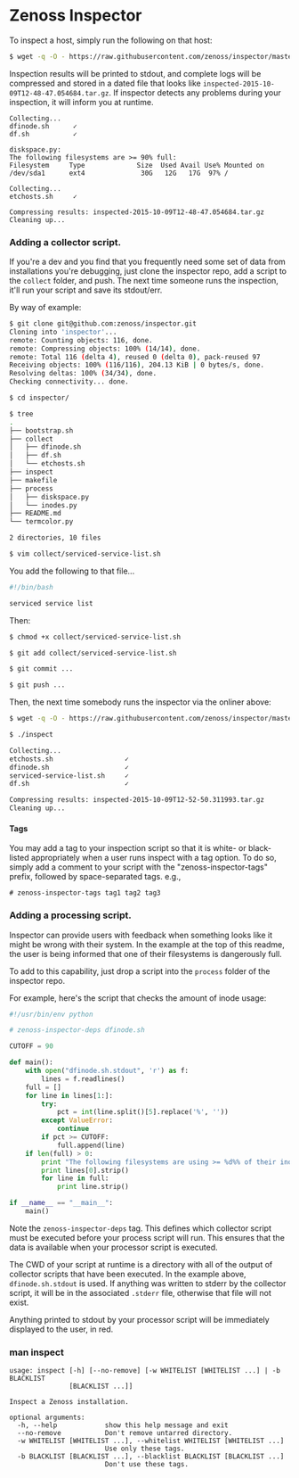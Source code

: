 # Zenoss Inspector
To inspect a host, simply run the following on that host:

```bash
$ wget -q -O - https://raw.githubusercontent.com/zenoss/inspector/master/bootstrap.sh | sudo sh
```

Inspection results will be printed to stdout, and complete logs will be compressed and stored in
a dated file that looks like ```inspected-2015-10-09T12-48-47.054684.tar.gz```. If inspector detects
any problems during your inspection, it will inform you at runtime.

```
Collecting...
dfinode.sh      ✓
df.sh           ✓

diskspace.py:
The following filesystems are >= 90% full:
Filesystem     Type             Size  Used Avail Use% Mounted on
/dev/sda1      ext4              30G   12G   17G  97% /

Collecting...
etchosts.sh     ✓

Compressing results: inspected-2015-10-09T12-48-47.054684.tar.gz
Cleaning up...
```

### Adding a collector script.
If you're a dev and you find that you frequently need some set of data from installations you're
debugging, just clone the inspector repo, add a script to the ```collect``` folder, and push.
The next time someone runs the inspection, it'll run your script and save its stdout/err.

By way of example:

```bash
$ git clone git@github.com:zenoss/inspector.git
Cloning into 'inspector'...
remote: Counting objects: 116, done.
remote: Compressing objects: 100% (14/14), done.
remote: Total 116 (delta 4), reused 0 (delta 0), pack-reused 97
Receiving objects: 100% (116/116), 204.13 KiB | 0 bytes/s, done.
Resolving deltas: 100% (34/34), done.
Checking connectivity... done.

$ cd inspector/

$ tree
.
├── bootstrap.sh
├── collect
│   ├── dfinode.sh
│   ├── df.sh
│   └── etchosts.sh
├── inspect
├── makefile
├── process
│   ├── diskspace.py
│   └── inodes.py
├── README.md
└── termcolor.py

2 directories, 10 files

$ vim collect/serviced-service-list.sh
```

You add the following to that file...

```bash
#!/bin/bash

serviced service list
```

Then:

```bash
$ chmod +x collect/serviced-service-list.sh

$ git add collect/serviced-service-list.sh

$ git commit ...

$ git push ...
```

Then, the next time somebody runs the inspector via the onliner above:

```bash
$ wget -q -O - https://raw.githubusercontent.com/zenoss/inspector/master/bootstrap.sh | sudo sh

$ ./inspect

Collecting...
etchosts.sh                  ✓
dfinode.sh                   ✓
serviced-service-list.sh     ✓
df.sh                        ✓

Compressing results: inspected-2015-10-09T12-52-50.311993.tar.gz
Cleaning up...

```

#### Tags
You may add a tag to your inspection script so that it is white- or black-listed appropriately
when a user runs inspect with a tag option. To do so, simply add a comment to your script
with the "zenoss-inspector-tags" prefix, followed by space-separated tags. e.g.,

```
# zenoss-inspector-tags tag1 tag2 tag3
```

### Adding a processing script.
Inspector can provide users with feedback when something looks like it might be wrong with their
system. In the example at the top of this readme, the user is being informed that one of their
filesystems is dangerously full.

To add to this capability, just drop a script into the ```process``` folder of the inspector repo.

For example, here's the script that checks the amount of inode usage:

```python
#!/usr/bin/env python

# zenoss-inspector-deps dfinode.sh

CUTOFF = 90

def main():
    with open("dfinode.sh.stdout", 'r') as f:
        lines = f.readlines()
    full = []
    for line in lines[1:]:
        try:
            pct = int(line.split()[5].replace('%', ''))
        except ValueError:
            continue
        if pct >= CUTOFF:
            full.append(line)
    if len(full) > 0:
        print "The following filesystems are using >= %d%% of their inodes:" % CUTOFF
        print lines[0].strip()
        for line in full:
            print line.strip()

if __name__ == "__main__":
    main()
```

Note the ```zenoss-inspector-deps``` tag. This defines which collector script must be executed
before your process script will run. This ensures that the data is available when your processor
script is executed.

The CWD of your script at runtime is a directory with all of the output of collector scripts that
have been executed. In the example above, ```dfinode.sh.stdout``` is used. If anything was written
to stderr by the collector script, it will be in the associated ```.stderr``` file, otherwise that
file will not exist.

Anything printed to stdout by your processor script will be immediately displayed to the user, in
red.

### man inspect

```
usage: inspect [-h] [--no-remove] [-w WHITELIST [WHITELIST ...] | -b BLACKLIST
               [BLACKLIST ...]]

Inspect a Zenoss installation.

optional arguments:
  -h, --help            show this help message and exit
  --no-remove           Don't remove untarred directory.
  -w WHITELIST [WHITELIST ...], --whitelist WHITELIST [WHITELIST ...]
                        Use only these tags.
  -b BLACKLIST [BLACKLIST ...], --blacklist BLACKLIST [BLACKLIST ...]
                        Don't use these tags.
```
